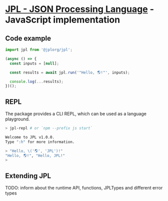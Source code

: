 # [JPL - JSON Processing Language](../docs/index.md) - JavaScript implementation

## Code example

```js
import jpl from '@jplorg/jpl';

(async () => {
  const inputs = [null];

  const results = await jpl.run('"Hello, 🌎!"', inputs);

  console.log(...results);
})();
```

## REPL

The package provides a CLI REPL, which can be used as a language playground.

```sh
> jpl-repl # or `npm --prefix js start`

Welcome to JPL v1.0.0.
Type ":h" for more information.

> "Hello, \('🌎', 'JPL')!"
"Hello, 🌎!", "Hello, JPL!"
>
```

## Extending JPL

TODO: inform about the runtime API, functions, JPLTypes and different error types
